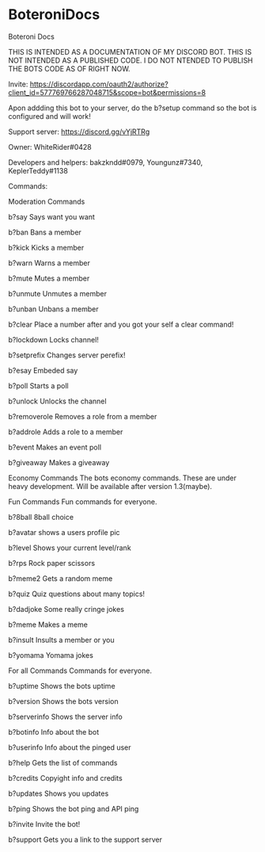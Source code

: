# BoteroniDocs
Boteroni Docs

THIS IS INTENDED AS A DOCUMENTATION OF MY DISCORD BOT. THIS IS NOT INTENDED AS A PUBLISHED CODE. I DO NOT NTENDED TO PUBLISH THE BOTS CODE AS OF RIGHT NOW.

Invite: https://discordapp.com/oauth2/authorize?client_id=577769766287048715&scope=bot&permissions=8

Apon addding this bot to your server, do the b?setup command so the bot is configured and will work!

Support server: https://discord.gg/vYjRTRg

Owner: WhiteRider#0428

Developers and helpers: bakzkndd#0979, Youngunz#7340, KeplerTeddy#1138


Commands:

Moderation Commands

b?say Says want you want

b?ban Bans a member

b?kick Kicks a member

b?warn Warns a member

b?mute Mutes a member

b?unmute Unmutes a member

b?unban Unbans a member

b?clear Place a number after and you got your self a clear command!

b?lockdown Locks channel!

b?setprefix Changes server perefix!

b?esay Embeded say

b?poll Starts a poll

b?unlock Unlocks the channel

b?removerole Removes a role from a member

b?addrole Adds a role to a member

b?event Makes an event poll

b?giveaway Makes a giveaway

Economy Commands The bots economy commands. These are under heavy development. Will be available after version 1.3(maybe).

Fun Commands Fun commands for everyone.

b?8ball 8ball choice

b?avatar shows a users profile pic

b?level Shows your current level/rank

b?rps Rock paper scissors

b?meme2 Gets a random meme

b?quiz Quiz questions about many topics!

b?dadjoke Some really cringe jokes

b?meme Makes a meme

b?insult Insults a member or you

b?yomama Yomama jokes

For all Commands Commands for everyone.

b?uptime Shows the bots uptime

b?version Shows the bots version

b?serverinfo Shows the server info

b?botinfo Info about the bot

b?userinfo Info about the pinged user

b?help Gets the list of commands

b?credits Copyight info and credits

b?updates Shows you updates

b?ping Shows the bot ping and API ping

b?invite Invite the bot!

b?support Gets you a link to the support server
